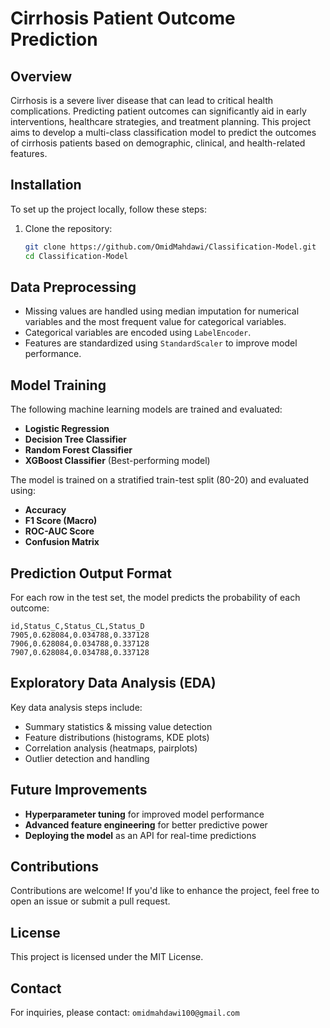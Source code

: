 # Cirrhosis Patient Outcome Prediction

## Overview
Cirrhosis is a severe liver disease that can lead to critical health complications. Predicting patient outcomes can significantly aid in early interventions, healthcare strategies, and treatment planning. This project aims to develop a multi-class classification model to predict the outcomes of cirrhosis patients based on demographic, clinical, and health-related features.


## Installation
To set up the project locally, follow these steps:

1. Clone the repository:
   ```sh
   git clone https://github.com/OmidMahdawi/Classification-Model.git
   cd Classification-Model
   ```


## Data Preprocessing
- Missing values are handled using median imputation for numerical variables and the most frequent value for categorical variables.
- Categorical variables are encoded using `LabelEncoder`.
- Features are standardized using `StandardScaler` to improve model performance.

## Model Training
The following machine learning models are trained and evaluated:
- **Logistic Regression**
- **Decision Tree Classifier**
- **Random Forest Classifier**
- **XGBoost Classifier** (Best-performing model)

The model is trained on a stratified train-test split (80-20) and evaluated using:
- **Accuracy**
- **F1 Score (Macro)**
- **ROC-AUC Score**
- **Confusion Matrix**

## Prediction Output Format
For each row in the test set, the model predicts the probability of each outcome:
```
id,Status_C,Status_CL,Status_D
7905,0.628084,0.034788,0.337128
7906,0.628084,0.034788,0.337128
7907,0.628084,0.034788,0.337128
```

## Exploratory Data Analysis (EDA)
Key data analysis steps include:
- Summary statistics & missing value detection
- Feature distributions (histograms, KDE plots)
- Correlation analysis (heatmaps, pairplots)
- Outlier detection and handling



## Future Improvements
- **Hyperparameter tuning** for improved model performance
- **Advanced feature engineering** for better predictive power
- **Deploying the model** as an API for real-time predictions

## Contributions
Contributions are welcome! If you'd like to enhance the project, feel free to open an issue or submit a pull request.

## License
This project is licensed under the MIT License.

## Contact
For inquiries, please contact: `omidmahdawi100@gmail.com`
